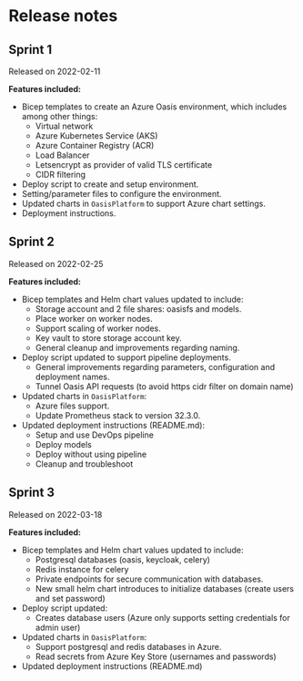 # Release notes

## Sprint 1

Released on 2022-02-11

**Features included:**

* Bicep templates to create an Azure Oasis environment, which includes among other things:
  * Virtual network
  * Azure Kubernetes Service (AKS)
  * Azure Container Registry (ACR)
  * Load Balancer
  * Letsencrypt as provider of valid TLS certificate
  * CIDR filtering
* Deploy script to create and setup environment.
* Setting/parameter files to configure the environment.
* Updated charts in `OasisPlatform` to support Azure chart settings.
* Deployment instructions.

## Sprint 2

Released on 2022-02-25

**Features included:**
* Bicep templates and Helm chart values updated to include:
  * Storage account and 2 file shares: oasisfs and models.
  * Place worker on worker nodes.
  * Support scaling of worker nodes.
  * Key vault to store storage account key.
  * General cleanup and improvements regarding naming.
* Deploy script updated to support pipeline deployments.
  * General improvements regarding parameters, configuration and deployment names.
  * Tunnel Oasis API requests (to avoid https cidr filter on domain name)
* Updated charts in `OasisPlatform`:
  * Azure files support.
  * Update Prometheus stack to version 32.3.0.
* Updated deployment instructions (README.md):
  * Setup and use DevOps pipeline
  * Deploy models
  * Deploy without using pipeline
  * Cleanup and troubleshoot

## Sprint 3

Released on 2022-03-18

**Features included:**
* Bicep templates and Helm chart values updated to include:
  * Postgresql databases (oasis, keycloak, celery)
  * Redis instance for celery
  * Private endpoints for secure communication with databases.
  * New small helm chart introduces to initialize databases (create users and set password)
* Deploy script updated:
  * Creates database users (Azure only supports setting credentials for admin user)
* Updated charts in `OasisPlatform`:
  * Support postgresql and redis databases in Azure.
  * Read secrets from Azure Key Store (usernames and passwords)
* Updated deployment instructions (README.md)
